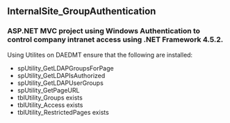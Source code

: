 ## InternalSite_GroupAuthentication
### ASP.NET MVC project using Windows Authentication to control company intranet access using .NET Framework 4.5.2.

 Using Utilites on DAEDMT ensure that the following are installed:
* spUtility_GetLDAPGroupsForPage
* spUtility_GetLDAPIsAuthorized
* spUtility_GetLDAPUserGroups
* spUtility_GetPageURL
* tblUtility_Groups exists
* tblUtility_Access exists
* tblUtility_RestrictedPages exists

